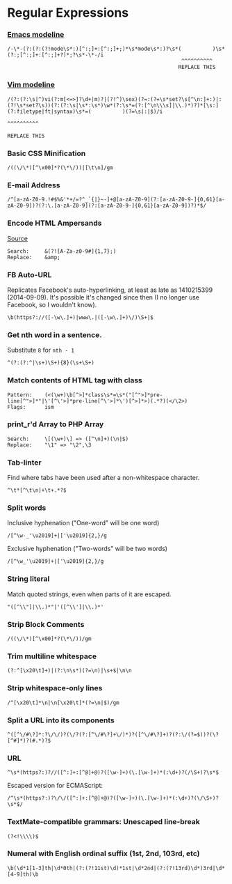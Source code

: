 Regular Expressions
===================


### [Emacs modeline] ###

	/-\*-(?:(?:(?!mode\s*:)[^:;]+:[^:;]+;)*\s*mode\s*:)?\s*(          )\s*(?:;[^:;]+:[^:;]+?)*;?\s*-\*-/i
	                                                        ^^^^^^^^^^
	                                                       REPLACE THIS

### [Vim modeline] ###

	/(?:(?:\s|^)vi(?:m[<=>]?\d+|m)?|(?!^)\sex)(?=:(?=\s*set?\s[^\n:]+:)|:(?!\s*set?\s))(?:(?:\s|\s*:\s*)\w*(?:\s*=(?:[^\n\\\s]|\\.)*)?)*[\s:](?:filetype|ft|syntax)\s*=(          )(?=\s|:|$)/i
	                                                                                                                                                                    ^^^^^^^^^^
	                                                                                                                                                                   REPLACE THIS

### Basic CSS Minification

    /((\/\*)[^\x00]*?(\*\/))|[\t\n]/gm


### E-mail Address

    /^[a-zA-Z0-9.!#$%&'*+/=?^_`{|}~-]+@[a-zA-Z0-9](?:[a-zA-Z0-9-]{0,61}[a-zA-Z0-9])?(?:\.[a-zA-Z0-9](?:[a-zA-Z0-9-]{0,61}[a-zA-Z0-9])?)*$/


### Encode HTML Ampersands
[Source](http://www.php.net/manual/en/function.htmlspecialchars.php#96159)

    Search:     &(?![A-Za-z0-9#]{1,7};)
    Replace:    &amp;


### FB Auto-URL
Replicates Facebook's auto-hyperlinking, at least as late as 1410215399 (2014-09-09).
It's possible it's changed since then (I no longer use Facebook, so I wouldn't know).

    \b(https?://([-\w\.]+)|www\.|([-\w\.]+)\/)\S+|$


### Get nth word in a sentence.
Substitute `8` for `nth - 1`

    ^(?:(?:^|\s+)\S+){8}(\s+\S+)


### Match contents of HTML tag with class

    Pattern:    (<(\w+)\b[^>]*class\s*=\s*("[^">]*pre-line[^">]*"|\'[^\'>]*pre-line[^\'>]*\')[^>]*>)(.*?)(</\2>)
    Flags:      ism


### print_r'd Array to PHP Array

    Search:     \[(\w+)\] => ([^\n]+)(\n|$)
    Replace:    "\1" => "\2",\3


### Tab-linter
Find where tabs have been used after a non-whitespace character.

    ^\t*[^\t\n]+\t+.*?$


### Split words

Inclusive hyphenation ("One-word" will be one word)

    /[^\w-_'\u2019]+|['\u2019]{2,}/g

Exclusive hyphenation ("Two-words" will be two words)

    /[^\w_'\u2019]+|['\u2019]{2,}/g


### String literal
Match quoted strings, even when parts of it are escaped.

    "([^\\"]|\\.)*"|'([^\\']|\\.)*'


### Strip Block Comments

    /((\/\*)[^\x00]*?(\*\/))/gm


### Trim multiline whitespace

    (?:^[\x20\t]+)|(?:\n\s*)(?=\n)|\s+$|\n\n


### Strip whitespace-only lines

    /^[\x20\t]*\n|\n[\x20\t]*(?=\n|$)/gm


### Split a URL into its components

    ^([^\/#\?]*:?\/\/)?(\/?(?:[^\/#\?]+\/)*)?([^\/#\?]+)?(?:\/(?=$))?(\?[^#]*)?(#.*)?$


### URL

    ^\s*(https?:)?//([^:]+:[^@]+@)?([\w-]+)(\.[\w-]+)*(:\d+)?(/\S+)?\s*$

Escaped version for ECMAScript:

    /^\s*(https?:)?\/\/([^:]+:[^@]+@)?([\w-]+)(\.[\w-]+)*(:\d+)?(\/\S+)?\s*$/


### TextMate-compatible grammars: Unescaped line-break

    (?<!\\\\)$


### Numeral with English ordinal suffix (1st, 2nd, 103rd, etc)

	\b(\d*1[1-3]th|\d*0th|(?:(?!11st)\d)*1st|\d*2nd|(?:(?!13rd)\d*)3rd|\d*[4-9]th)\b


[Emacs modeline]: ./modeline-emacs.regexp
[Vim modeline]:   ./modeline-vim.regexp
